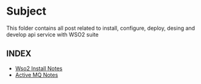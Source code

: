 # Subject
This folder contains all post related to install, configure, deploy, desing and develop api service with WSO2 suite

## INDEX

- [Wso2 Install Notes](/wso2/Install.md)
- [Active MQ Notes](/wso2/ActiveMQ%20-%20MicroIntegrator.md)
